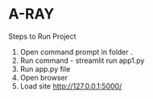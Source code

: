 # A-RAY

Steps to Run Project 

1) Open command prompt in folder .
2) Run command - streamlit run app1.py
3) Run app.py file
4) Open browser
5) Load site http://127.0.0.1:5000/

